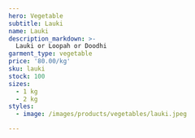 ```yaml
---
hero: Vegetable
subtitle: Lauki
name: Lauki
description_markdown: >-
  Lauki or Loopah or Doodhi
garment_type: vegetable
price: '80.00/kg'
sku: lauki
stock: 100
sizes:
  - 1 kg
  - 2 kg
styles:
  - image: /images/products/vegetables/lauki.jpeg

---
```


